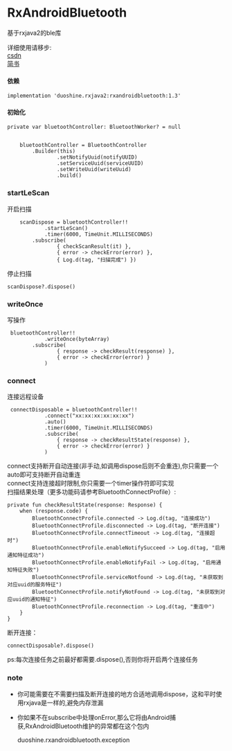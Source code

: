 # RxAndroidBluetooth


基于rxjava2的ble库

详细使用请移步:   
[csdn](https://blog.csdn.net/duo_shine/article/details/89672883)      
[简书](https://www.jianshu.com/p/087c21e70877)   
#### 依赖

	implementation 'duoshine.rxjava2:rxandroidbluetooth:1.3'
	
#### 初始化

	private var bluetoothController: BluetoothWorker? = null

	
		bluetoothController = BluetoothController
		    .Builder(this)
                    .setNotifyUuid(notifyUUID)
                    .setServiceUuid(serviceUUID)
                    .setWriteUuid(writeUuid)
                    .build()

### startLeScan
开启扫描
	
		scanDispose = bluetoothController!!
                .startLeScan()
                .timer(6000, TimeUnit.MILLISECONDS)
		    .subscribe(
                    { checkScanResult(it) },
                    { error -> checkError(error) },
                    { Log.d(tag, "扫描完成") }) 

停止扫描

	scanDispose?.dispose()


### writeOnce
写操作
	
	 bluetoothController!!
                .writeOnce(byteArray)
		    .subscribe(
                    { response -> checkResult(response) },
                    { error -> checkError(error) }
                )

### connect
连接远程设备

	 connectDisposable = bluetoothController!!
                .connect("xx:xx:xx:xx:xx:xx")
                .auto()
                .timer(6000, TimeUnit.MILLISECONDS)
                .subscribe(
                    { response -> checkResultState(response) },
                    { error -> checkError(error) }
                )


connect支持断开自动连接(非手动,如调用dispose后则不会重连),你只需要一个auto即可支持断开自动重连   
connect支持连接超时限制,你只需要一个timer操作符即可实现   
扫描结果处理（更多功能码请参考BluetoothConnectProfile）:


	private fun checkResultState(response: Response) {
        when (response.code) {
            BluetoothConnectProfile.connected -> Log.d(tag, "连接成功")
            BluetoothConnectProfile.disconnected -> Log.d(tag, "断开连接")
            BluetoothConnectProfile.connectTimeout -> Log.d(tag, "连接超时")
            BluetoothConnectProfile.enableNotifySucceed -> Log.d(tag, "启用通知特征成功")
            BluetoothConnectProfile.enableNotifyFail -> Log.d(tag, "启用通知特征失败")
            BluetoothConnectProfile.serviceNotfound -> Log.d(tag, "未获取到对应uuid的服务特征")
            BluetoothConnectProfile.notifyNotFound -> Log.d(tag, "未获取到对应uuid的通知特征")
            BluetoothConnectProfile.reconnection -> Log.d(tag, "重连中")
        }
    }

断开连接：

	connectDisposable?.dispose()

ps:每次连接任务之前最好都需要.dispose(),否则你将开启两个连接任务

### note


- 你可能需要在不需要扫描及断开连接的地方合适地调用dispose，这和平时使用rxjava是一样的,避免内存泄漏   


- 你如果不在subscribe中处理onError,那么它将由Android捕获,RxAndroidBluetooth维护的异常都在这个包内
		
	duoshine.rxandroidbluetooth.exception



